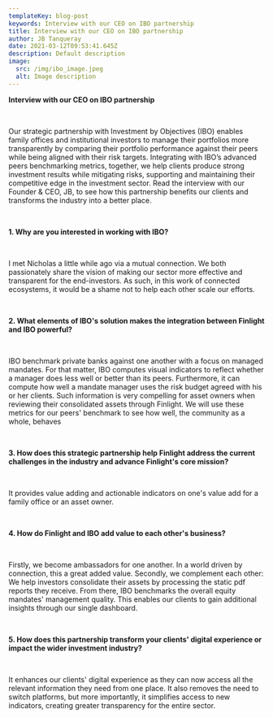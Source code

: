 ```yaml
---
templateKey: blog-post
keywords: Interview with our CEO on IBO partnership
title: Interview with our CEO on IBO partnership
author: JB Tanqueray
date: 2021-03-12T09:53:41.645Z
description: Default description
image:
  src: /img/ibo_image.jpeg
  alt: Image description
---
```

<b>Interview with our CEO on IBO partnership</b>
<p>&nbsp;</p>
Our strategic partnership with Investment by Objectives (IBO) enables family offices and institutional investors to manage their portfolios more transparently by comparing their portfolio performance against their peers while being aligned with their risk targets. Integrating with IBO’s advanced peers benchmarking metrics, together, we help clients produce strong investment results while mitigating risks, supporting and maintaining their competitive edge in the investment sector.
Read the interview with our Founder & CEO, JB, to see how this partnership benefits our clients and transforms the industry into a better place.
<p>&nbsp;</p>
<b>1. Why are you interested in working with IBO?</b>
<p>&nbsp;</p>
I met Nicholas a little while ago via a mutual connection. We both passionately share the vision of making our sector more effective and transparent for the end-investors. As such, in this work of connected ecosystems, it would be a shame not to help each other scale our efforts.
<p>&nbsp;</p>
<b>2. What elements of IBO's solution makes the integration between Finlight and IBO powerful?</b>
<p>&nbsp;</p>
IBO benchmark private banks against one another with a focus on managed mandates. For that matter, IBO computes visual indicators to reflect whether a manager does less well or better than its peers. Furthermore, it can compute how well a mandate manager uses the risk budget agreed with his or her clients. Such information is very compelling for asset owners when reviewing their consolidated assets through Finlight.
We will use these metrics for our peers' benchmark to see how well, the community as a whole, behaves
<p>&nbsp;</p>
<b>3. How does this strategic partnership help Finlight address the current challenges in the industry and advance Finlight's core mission?</b>
<p>&nbsp;</p>
It provides value adding and actionable indicators on one's value add for a family office or an asset owner.
<p>&nbsp;</p>
<b>4. How do Finlight and IBO add value to each other's business?</b>
<p>&nbsp;</p>
Firstly, we become ambassadors for one another. In a world driven by connection, this a great added value. Secondly, we complement each other: We help investors consolidate their assets by processing the static pdf reports they receive. From there, IBO benchmarks the overall equity mandates' management quality. This enables our clients to gain additional insights through our single dashboard.
<p>&nbsp;</p>
<b>5. How does this partnership transform your clients' digital experience or impact the wider investment industry?</b>
<p>&nbsp;</p>
It enhances our clients' digital experience as they can now access all the relevant information they need from one place. It also removes the need to switch platforms, but more importantly, it simplifies access to new indicators, creating greater transparency for the entire sector.